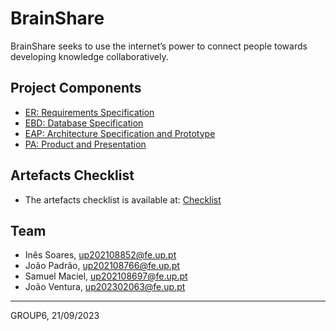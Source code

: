 # BrainShare

BrainShare seeks to use the internet’s power to connect people towards developing knowledge collaboratively.

## Project Components

* [ER: Requirements Specification](https://github.com/IMS-up2021/FEUP_LBAW/blob/main/docs/er%20%C2%B7%20Wiki%20%C2%B7%20LBAW%20_%20lbaw2324%20_%20lbaw23136.pdf)
* [EBD: Database Specification](https://github.com/IMS-up2021/FEUP_LBAW/blob/main/docs/ebd%20%C2%B7%20Wiki%20%C2%B7%20LBAW%20_%20lbaw2324%20_%20lbaw23136.pdf)
* [EAP: Architecture Specification and Prototype](https://github.com/IMS-up2021/FEUP_LBAW/blob/main/docs/eap%20%C2%B7%20Wiki%20%C2%B7%20LBAW%20_%20lbaw2324%20_%20lbaw23136.pdf)
* [PA: Product and Presentation](https://github.com/IMS-up2021/FEUP_LBAW/blob/main/docs/pa%20%C2%B7%20Wiki%20%C2%B7%20LBAW%20_%20lbaw2324%20_%20lbaw23136.pdf)

## Artefacts Checklist

* The artefacts checklist is available at: [Checklist](https://docs.google.com/spreadsheets/d/1HfhRVAe4AqdBLLsRnJOLV_MdXv6sVPWozng6cxXPr8s/edit#gid=931912173)

## Team

* Inês Soares, up202108852@fe.up.pt
* João Padrão, up202108766@fe.up.pt
* Samuel Maciel, up202108697@fe.up.pt
* João Ventura, up202302063@fe.up.pt

***
GROUP6, 21/09/2023
